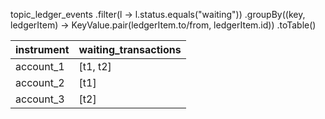topic_ledger_events
    .filter(l -> l.status.equals("waiting"))
    .groupBy((key, ledgerItem) -> KeyValue.pair(ledgerItem.to/from, ledgerItem.id))
    .toTable()


| instrument | waiting_transactions |
|------------|----------------------|
| account_1  | [t1, t2]             |
| account_2  | [t1]                 |
| account_3  | [t2]                 |